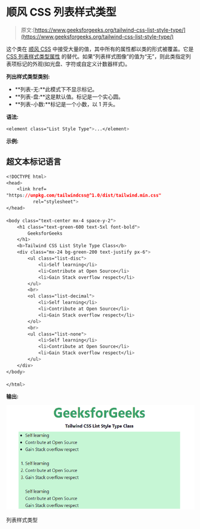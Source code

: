 # 顺风 CSS 列表样式类型

> 原文:[https://www.geeksforgeeks.org/tailwind-css-list-style-type/](https://www.geeksforgeeks.org/tailwind-css-list-style-type/)

这个类在 [<u>顺风 CSS</u>](https://www.geeksforgeeks.org/css-tailwind-introduction/) 中接受大量的值，其中所有的属性都以类的形式被覆盖。它是 [<u>CSS 列表样式类型属性</u>](https://www.geeksforgeeks.org/css-list-style-type-property/) 的替代。如果“列表样式图像”的值为“无”，则此类指定列表项标记的外观(如光盘、字符或自定义计数器样式)。

**列出样式类型类别:**

*   **列表-无:**此模式下不显示标记。
*   **列表-盘:**这是默认值。标记是一个实心圆。
*   **列表-小数:**标记是一个小数，以 1 开头。

**语法:**

```css
<element class="List Style Type">...</element>
```

**示例:**

## 超文本标记语言

```css
<!DOCTYPE html> 
<head> 
    <link href=
"https://unpkg.com/tailwindcss@^1.0/dist/tailwind.min.css" 
          rel="stylesheet"> 
</head> 

<body class="text-center mx-4 space-y-2"> 
    <h1 class="text-green-600 text-5xl font-bold">
        GeeksforGeeks
    </h1> 
    <b>Tailwind CSS List Style Type Class</b> 
    <div class="mx-24 bg-green-200 text-justify px-6">
        <ul class="list-disc">
            <li>Self learning</li>
            <li>Contribute at Open Source</li>
            <li>Gain Stack overflow respect</li>
        </ul>
        <br>
        <ol class="list-decimal">
            <li>Self learning</li>
            <li>Contribute at Open Source</li>
            <li>Gain Stack overflow respect</li>        
        </ol>
        <br>
        <ul class="list-none">
            <li>Self learning</li>
            <li>Contribute at Open Source</li>
            <li>Gain Stack overflow respect</li>        
        </ul>
    </div>
</body> 

</html> 
```

**输出:**

![](img/fce5343d1f5de2fedc98d77494c85f25.png)

列表样式类型